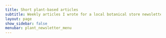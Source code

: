 ```yaml
---
title: Short plant-based articles 
subtitle: Weekly articles I wrote for a local botanical store newsletter
layout: page
show_sidebar: false
menubar: plant_newsletter_menu
---
```

